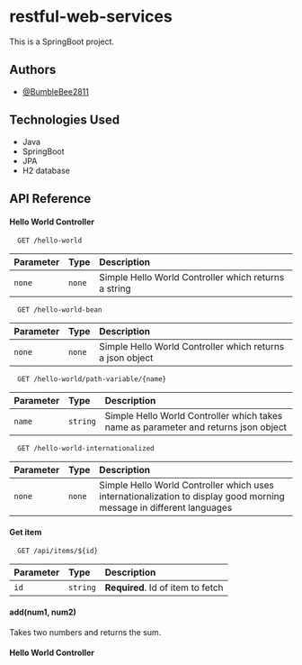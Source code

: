 # restful-web-services
This is a SpringBoot project.

## Authors

- [@BumbleBee2811](https://github.com/BumbleBee2811)


## Technologies Used
- Java
- SpringBoot
- JPA
- H2 database
## API Reference

#### Hello World Controller

```http
  GET /hello-world
```
| Parameter | Type     | Description                |
| :-------- | :------- | :------------------------- |
| `none` | `none` | Simple Hello World Controller which returns a string |

```http
  GET /hello-world-bean
```

| Parameter | Type     | Description                |
| :-------- | :------- | :------------------------- |
| `none` | `none` | Simple Hello World Controller which returns a json object |


```http
  GET /hello-world/path-variable/{name}
```

| Parameter | Type     | Description                |
| :-------- | :------- | :------------------------- |
| `name` | `string` | Simple Hello World Controller which takes name as parameter and returns json object |

```http
  GET /hello-world-internationalized
```

| Parameter | Type     | Description                |
| :-------- | :------- | :------------------------- |
| `none` | `none` | Simple Hello World Controller which uses internationalization to display good morning message in different languages |

#### Get item

```http
  GET /api/items/${id}
```

| Parameter | Type     | Description                       |
| :-------- | :------- | :-------------------------------- |
| `id`      | `string` | **Required**. Id of item to fetch |

#### add(num1, num2)

Takes two numbers and returns the sum.

#### Hello World Controller


